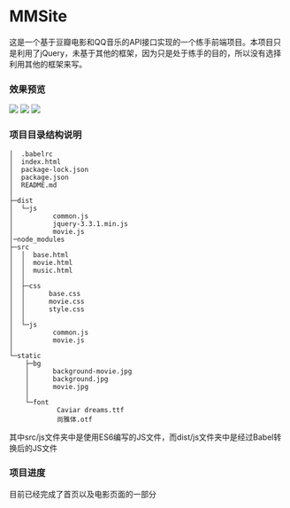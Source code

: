 # MMSite
这是一个基于豆瓣电影和QQ音乐的API接口实现的一个练手前端项目。本项目只是利用了jQuery，未基于其他的框架，因为只是处于练手的目的，所以没有选择利用其他的框架来写。

### 效果预览
![](https://temp-1253237582.cos.ap-chengdu.myqcloud.com/1.png)
![](https://temp-1253237582.cos.ap-chengdu.myqcloud.com/2.png)
![](https://temp-1253237582.cos.ap-chengdu.myqcloud.com/3.png)
### 项目目录结构说明
```
│  .babelrc
│  index.html
│  package-lock.json
│  package.json
│  README.md
│  
├─dist
│  └─js
│          common.js
│          jquery-3.3.1.min.js
│          movie.js
│─node_modules
├─src
│  │  base.html
│  │  movie.html
│  │  music.html
│  │  
│  ├─css
│  │      base.css
│  │      movie.css
│  │      style.css
│  │      
│  └─js
│          common.js
│          movie.js
│          
└─static
    ├─bg
    │      background-movie.jpg
    │      background.jpg
    │      movie.jpg
    │      
    └─font
            Caviar dreams.ttf
            尚雅体.otf
```

其中src/js文件夹中是使用ES6编写的JS文件，而dist/js文件夹中是经过Babel转换后的JS文件

### 项目进度
目前已经完成了首页以及电影页面的一部分
